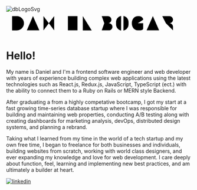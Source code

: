 ![dbLogoSvg](https://github.com/daniel-bogart/DanielReadME/assets/75914647/304c1907-bdbd-4267-81b0-6ec55c259dc5)<?xml version="1.0" encoding="UTF-8"?><svg id="Layer_1" xmlns="http://www.w3.org/2000/svg" viewBox="0 0 703.33 85.79"><defs></defs><path class="cls-1" d="m434.92,69.61c-10.86-2.13-19.05-11.7-19.05-23.18v-9.08c0-11.54,8.27-21.14,19.21-23.2"/><path class="cls-1" d="m444.08,14.18c4.69.91,8.88,3.22,12.12,6.47,4.28,4.27,6.92,10.17,6.92,16.7v9.08c0,11.54-8.26,21.15-19.2,23.21"/><path class="cls-1" d="m518.59,28.49c0-8.05-7.96-13.6-16.01-13.6h-4.24c-13.5,0-22.82,12.09-22.82,27h0c0,14.91,9.32,27,22.82,27h8.15c8.18,0,12.1-3.27,12.1-7.31v-19.6s-.04-.09-.09-.09h-20.16"/><polyline class="cls-1" points="78.16 68.9 101.31 14.9 101.31 14.9 125.41 68.9"/><polyline class="cls-1" points="578.88 68.9 555.26 14.9 555.26 14.9 531.63 68.9"/><polyline class="cls-1" points="181.63 14.9 181.63 68.9 141.13 14.9 141.13 68.9"/><line class="cls-1" x1="208.11" y1="15.01" x2="208.11" y2="69.01"/><polyline class="cls-1" points="290 15.01 290 69.01 323.75 69.01"/><line class="cls-1" x1="645.43" y1="14.9" x2="681" y2="14.9"/><line class="cls-1" x1="663.21" y1="68.9" x2="663.21" y2="14.9"/><polyline class="cls-1" points="269.88 14.9 233.59 14.9 233.59 68.9 269.88 68.9"/><line class="cls-1" x1="265.05" y1="41.9" x2="242.48" y2="41.9"/><path class="cls-1" d="m22.33,69.01h17.82c14.91,0,27-12.09,27-27h0c0-14.91-12.09-27-27-27h-17.82"/><line class="cls-1" x1="23.61" y1="24.1" x2="23.61" y2="58.92"/><path class="cls-1" d="m371.33,41.9h13.35c7.46,0,13.5-6.04,13.5-13.5h0c0-7.46-6.04-13.5-13.5-13.5h-23"/><path class="cls-1" d="m371.33,41.9h17.35c7.46,0,13.5,6.04,13.5,13.5h0c0,7.46-6.04,13.5-13.5,13.5h-27"/><line class="cls-1" x1="362.59" y1="23.86" x2="362.59" y2="59.9"/><path class="cls-1" d="m590.93,14.9h27c7.46,0,13.5,6.04,13.5,13.5h0c0,7.46-6.04,13.5-13.5,13.5h-13.5"/><path class="cls-1" d="m631.43,68.9v-13.5h0c0-7.46-6.04-13.5-13.5-13.5h-13.5"/><line class="cls-1" x1="592.23" y1="23.86" x2="592.23" y2="68.9"/></svg>

# Hello!

My name is Daniel and I'm a frontend software engineer and web developer with years of experience building complex web applications using the latest technologies such as React.js, Redux.js, JavaScript, TypeScript (ect.) with the ability to connect them to a Ruby on Rails or MERN style Backend.

After graduating a from a highly competative bootcamp, I got my start at a fast growing time-series database startup where I was responsible for building and maintaining web properties, conducting A/B testing along with creating dashboards for marketing analysis, devOps, distributed design systems, and planning a rebrand.

Taking what I learned from my time in the world of a tech startup and my own free time, I began to freelance for both businesses and individuals, building websites from scratch, working with world class designers, and ever expanding my knowledge and love for web development. I care deeply about function, feel, learning and implementing new best practices, and am ultimately a builder at heart.

<a href="https://www.linkedin.com/in/danielrbogart/">
    <img src="https://github.com/daniel-bogart/DanielReadME/assets/75914647/dc230d24-1b78-49f0-bf1c-0fc1981d5dd9" alt="linkedin">
</a>


